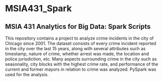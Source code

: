 # MSIA431_Spark
## MSIA 431 Analytics for Big Data: Spark Scripts

This repository contains a project to analyze crime incidents in the city of Chicago since 2001. The dataset consists of every crime incident reported in the city over the last 15 years, along with several attributes such as timestamp, nature of crime, whether arrest was made, the location and police jurisdiction, etc. Many aspects surrounding crime in the city such as seasonality, city blocks with the highest crime rate, and performance of the current and former mayors in relation to crime was analyzed. PySpark was used for the analysis.
